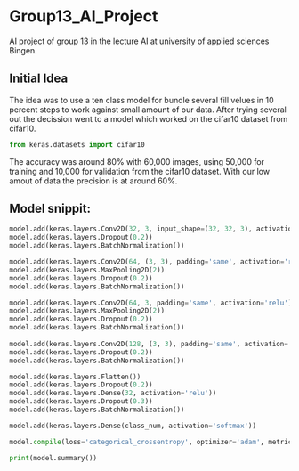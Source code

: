 # Group13_AI_Project
AI project of group 13 in the lecture AI at university of applied sciences Bingen. 


## Initial Idea
The idea was to use a ten class model for bundle several fill velues in 10 percent steps to work against small amount of our data.
After trying several out the decission went to a model which worked on the cifar10 dataset from cifar10.
```python 
from keras.datasets import cifar10 
```
The accuracy was around 80% with 60,000 images, using 50,000 for training and 10,000 for validation from the cifar10 dataset.
With our low amout of data the precision is at around 60%. 


## Model snippit:
```python
model.add(keras.layers.Conv2D(32, 3, input_shape=(32, 32, 3), activation='relu', padding='same'))
model.add(keras.layers.Dropout(0.2))
model.add(keras.layers.BatchNormalization())

model.add(keras.layers.Conv2D(64, (3, 3), padding='same', activation='relu'))
model.add(keras.layers.MaxPooling2D(2))
model.add(keras.layers.Dropout(0.2))
model.add(keras.layers.BatchNormalization())

model.add(keras.layers.Conv2D(64, 3, padding='same', activation='relu'))
model.add(keras.layers.MaxPooling2D(2))
model.add(keras.layers.Dropout(0.2))
model.add(keras.layers.BatchNormalization())
    
model.add(keras.layers.Conv2D(128, (3, 3), padding='same', activation='relu'))
model.add(keras.layers.Dropout(0.2))
model.add(keras.layers.BatchNormalization())

model.add(keras.layers.Flatten())
model.add(keras.layers.Dropout(0.2))
model.add(keras.layers.Dense(32, activation='relu'))
model.add(keras.layers.Dropout(0.3))
model.add(keras.layers.BatchNormalization())

model.add(keras.layers.Dense(class_num, activation='softmax'))

model.compile(loss='categorical_crossentropy', optimizer='adam', metrics=['accuracy'])

print(model.summary())
```

